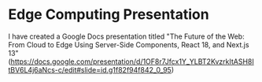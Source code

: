 # Edge Computing Presentation
 I have created a Google Docs presentation titled "The Future of the Web: From Cloud to Edge Using Server-Side Components, React 18, and Next.js 13"  (https://docs.google.com/presentation/d/1OF8r7Jfcx1Y_YLBT2KvzrkItASH8ItBV6L4j6aNcs-c/edit#slide=id.g1f82f94f842_0_95)
